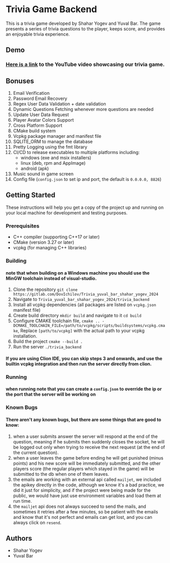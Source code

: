 # Trivia Game Backend

This is a trivia game developed by Shahar Yogev and Yuval Bar. The game presents a series of trivia questions to the
player, keeps score, and provides an enjoyable trivia experience.

## Demo
### [Here is a link](https://www.youtube.com/watch?v=NjpXF6E9N5U&feature=youtu.be) to the YouTube video showcasing our trivia game.

## Bonuses

1. Email Verification
2. Password Email Recovery
3. Regex User Data Validation + date validation
4. Dynamic Questions Fetching whenever more questions are needed
5. Update User Data Request
6. Player Avatar Colors Support
7. Cross Platform Support
8. CMake build system
9. Vcpkg package manager and manifest file
10. SQLITE_ORM to manage the database
11. Pretty Logging using the fmt library
12. CI/CD to release executables to multiple platforms including:
    - windows (exe and msix installers)
    - linux (deb, rpm and AppImage)
    - android (apk)
13. Music sound in game screen
14. Config file (`config.json` to set ip and port, the default is `0.0.0.0, 8826`)

## Getting Started

These instructions will help you get a copy of the project up and running on your local machine for development and
testing purposes.

### Prerequisites

- C++ compiler (supporting C++17 or later)
- CMake (version 3.27 or later)
- vcpkg (for managing C++ libraries)

### Building

#### note that when building on a Windows machine you should use the MinGW toolchain instead of visual-studio.

1. Clone the repository `git clone https://gitlab.com/DovIchilov/Trivia_yuval_bar_shahar_yogev_2024`
2. Navigate to `Trivia_yuval_bar_shahar_yogev_2024/trivia_backend`
3. Install all vcpkg dependencies (all packages are listed on `vcpkg.json` manifest file)
4. Create build directory `mkdir build` and navigate to it `cd build`
5. Configure CMAKE toolchain file, `cmake .. -DCMAKE_TOOLCHAIN_FILE=/path/to/vcpkg/scripts/buildsystems/vcpkg.cmake`,
   Replace `[path/to/vcpkg]` with the actual path to your vcpkg installation.
6. Build the project `cmake --build .`
7. Run the server `./trivia_backend`

#### If you are using Clion IDE, you can skip steps 3 and onwards, and use the builtin vcpkg integration and then run the server directly from clion.

### Running

#### when running note that you can create a `config.json` to override the ip or the port that the server will be working on

### Known Bugs

#### There aren't any known bugs, but there are some things that are good to know:

1. when a user submits answer the server will respond at the end of the question, meaning if he submits then suddenly
   closes the socket, he will be logged out only when trying to receive the next request (at the end of the current
   question).
2. when a user leaves the game before ending he will get punished (minus points) and his new score will be immediately
   submitted,
   and the other players score (the regular players which stayed in the game) will be submitted to the db when one of
   them leaves.
3. the emails are working with an external api called `mailjet`, we included the apikey directly in the code, although
   we
   know it's a bad practice, we did it just for simplicity, and if the project were being made for the public, we would
   have just use environment variables and load them at run time.
4. the `mailjet` api does not always succeed to send the mails, and sometimes it retries after a few minutes, so be
   patient with the emails and know that it's not perfect and emails can get lost, and you can always click on `resend`.

## Authors

- Shahar Yogev
- Yuval Bar
